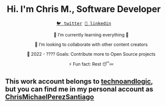 <h1 align="center">Hi. I'm Chris M., Software Developer</h1>

<p align="center">
  <samp>
    <a href="https://twitter.com/Chris5855M">🐦 twitter</a> 
    <a href="https://www.linkedin.com/in/chrisperezsantiago">👔 linkedin</a>
  </samp>
</p>

<ul align="center">
  <ol> 🌱 I’m currently learning everything 🤣 </ol>
  <ol> 👯 I’m looking to collaborate with other content creators </ol>
  <ol> 🥅 2022 - ???? Goals: Contribute more to Open Source projects </ol>
  <ol> ⚡ Fun fact: Rest 😴💤 </ol>                                                           
</ul>                                                           


## This work account belongs to [technoandlogic](https://technoandlogic.com/), but you can find me in my personal account as [ChrisMichaelPerezSantiago](https://github.com/ChrisMichaelPerezSantiago)
